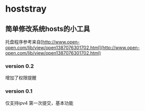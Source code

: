 # hoststray  

## 简单修改系统hosts的小工具  

托盘程序参考来自[http://www.open-open.com/lib/view/open1387076301702.html](http://www.open-open.com/lib/view/open1387076301702.html)

### version 0.2
增加了权限提醒

### version 0.1
仅支持ipv4
第一次提交，基本功能
